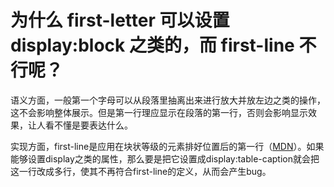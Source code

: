 # 为什么 first-letter 可以设置 display:block 之类的，而 first-line 不行呢？

语义方面，一般第一个字母可以从段落里抽离出来进行放大并放左边之类的操作，这不会影响整体展示。但是第一行理应显示在段落的第一行，否则会影响显示效果，让人看不懂是要表达什么。

实现方面，first-line是应用在块状等级的元素排好位置后的第一行（[MDN](https://developer.mozilla.org/en-US/docs/Web/CSS/::first-line)）。如果能够设置display之类的属性，那么要是把它设置成display:table-caption就会把这一行改成多行，使其不再符合first-line的定义，从而会产生bug。